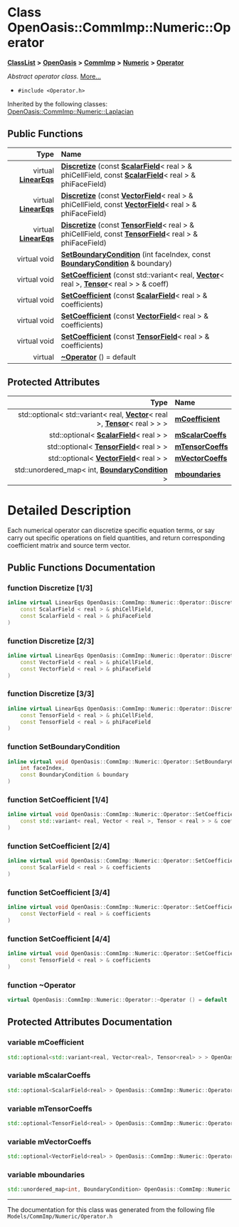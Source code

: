

# Class OpenOasis::CommImp::Numeric::Operator



[**ClassList**](annotated.md) **>** [**OpenOasis**](namespace_open_oasis.md) **>** [**CommImp**](namespace_open_oasis_1_1_comm_imp.md) **>** [**Numeric**](namespace_open_oasis_1_1_comm_imp_1_1_numeric.md) **>** [**Operator**](class_open_oasis_1_1_comm_imp_1_1_numeric_1_1_operator.md)



_Abstract operator class._ [More...](#detailed-description)

* `#include <Operator.h>`





Inherited by the following classes: [OpenOasis::CommImp::Numeric::Laplacian](class_open_oasis_1_1_comm_imp_1_1_numeric_1_1_laplacian.md)
































## Public Functions

| Type | Name |
| ---: | :--- |
| virtual [**LinearEqs**](namespace_open_oasis_1_1_comm_imp_1_1_numeric.md#typedef-lineareqs) | [**Discretize**](#function-discretize-13) (const [**ScalarField**](class_open_oasis_1_1_comm_imp_1_1_numeric_1_1_scalar_field.md)&lt; real &gt; & phiCellField, const [**ScalarField**](class_open_oasis_1_1_comm_imp_1_1_numeric_1_1_scalar_field.md)&lt; real &gt; & phiFaceField) <br> |
| virtual [**LinearEqs**](namespace_open_oasis_1_1_comm_imp_1_1_numeric.md#typedef-lineareqs) | [**Discretize**](#function-discretize-23) (const [**VectorField**](class_open_oasis_1_1_comm_imp_1_1_numeric_1_1_vector_field.md)&lt; real &gt; & phiCellField, const [**VectorField**](class_open_oasis_1_1_comm_imp_1_1_numeric_1_1_vector_field.md)&lt; real &gt; & phiFaceField) <br> |
| virtual [**LinearEqs**](namespace_open_oasis_1_1_comm_imp_1_1_numeric.md#typedef-lineareqs) | [**Discretize**](#function-discretize-33) (const [**TensorField**](class_open_oasis_1_1_comm_imp_1_1_numeric_1_1_tensor_field.md)&lt; real &gt; & phiCellField, const [**TensorField**](class_open_oasis_1_1_comm_imp_1_1_numeric_1_1_tensor_field.md)&lt; real &gt; & phiFaceField) <br> |
| virtual void | [**SetBoundaryCondition**](#function-setboundarycondition) (int faceIndex, const [**BoundaryCondition**](struct_open_oasis_1_1_comm_imp_1_1_numeric_1_1_boundary_condition.md) & boundary) <br> |
| virtual void | [**SetCoefficient**](#function-setcoefficient-14) (const std::variant&lt; real, [**Vector**](class_open_oasis_1_1_comm_imp_1_1_numeric_1_1_vector.md)&lt; real &gt;, [**Tensor**](class_open_oasis_1_1_comm_imp_1_1_numeric_1_1_tensor.md)&lt; real &gt; &gt; & coeff) <br> |
| virtual void | [**SetCoefficient**](#function-setcoefficient-24) (const [**ScalarField**](class_open_oasis_1_1_comm_imp_1_1_numeric_1_1_scalar_field.md)&lt; real &gt; & coefficients) <br> |
| virtual void | [**SetCoefficient**](#function-setcoefficient-34) (const [**VectorField**](class_open_oasis_1_1_comm_imp_1_1_numeric_1_1_vector_field.md)&lt; real &gt; & coefficients) <br> |
| virtual void | [**SetCoefficient**](#function-setcoefficient-44) (const [**TensorField**](class_open_oasis_1_1_comm_imp_1_1_numeric_1_1_tensor_field.md)&lt; real &gt; & coefficients) <br> |
| virtual  | [**~Operator**](#function-operator) () = default<br> |








## Protected Attributes

| Type | Name |
| ---: | :--- |
|  std::optional&lt; std::variant&lt; real, [**Vector**](class_open_oasis_1_1_comm_imp_1_1_numeric_1_1_vector.md)&lt; real &gt;, [**Tensor**](class_open_oasis_1_1_comm_imp_1_1_numeric_1_1_tensor.md)&lt; real &gt; &gt; &gt; | [**mCoefficient**](#variable-mcoefficient)  <br> |
|  std::optional&lt; [**ScalarField**](class_open_oasis_1_1_comm_imp_1_1_numeric_1_1_scalar_field.md)&lt; real &gt; &gt; | [**mScalarCoeffs**](#variable-mscalarcoeffs)  <br> |
|  std::optional&lt; [**TensorField**](class_open_oasis_1_1_comm_imp_1_1_numeric_1_1_tensor_field.md)&lt; real &gt; &gt; | [**mTensorCoeffs**](#variable-mtensorcoeffs)  <br> |
|  std::optional&lt; [**VectorField**](class_open_oasis_1_1_comm_imp_1_1_numeric_1_1_vector_field.md)&lt; real &gt; &gt; | [**mVectorCoeffs**](#variable-mvectorcoeffs)  <br> |
|  std::unordered\_map&lt; int, [**BoundaryCondition**](struct_open_oasis_1_1_comm_imp_1_1_numeric_1_1_boundary_condition.md) &gt; | [**mboundaries**](#variable-mboundaries)  <br> |




















# Detailed Description


Each numerical operator can discretize specific equation terms, or say carry out specific operations on field quantities, and return corresponding coefficient matrix and source term vector. 


    
## Public Functions Documentation




### function Discretize [1/3]

```C++
inline virtual LinearEqs OpenOasis::CommImp::Numeric::Operator::Discretize (
    const ScalarField < real > & phiCellField,
    const ScalarField < real > & phiFaceField
) 
```






### function Discretize [2/3]

```C++
inline virtual LinearEqs OpenOasis::CommImp::Numeric::Operator::Discretize (
    const VectorField < real > & phiCellField,
    const VectorField < real > & phiFaceField
) 
```






### function Discretize [3/3]

```C++
inline virtual LinearEqs OpenOasis::CommImp::Numeric::Operator::Discretize (
    const TensorField < real > & phiCellField,
    const TensorField < real > & phiFaceField
) 
```






### function SetBoundaryCondition 

```C++
inline virtual void OpenOasis::CommImp::Numeric::Operator::SetBoundaryCondition (
    int faceIndex,
    const BoundaryCondition & boundary
) 
```






### function SetCoefficient [1/4]

```C++
inline virtual void OpenOasis::CommImp::Numeric::Operator::SetCoefficient (
    const std::variant< real, Vector < real >, Tensor < real > > & coeff
) 
```






### function SetCoefficient [2/4]

```C++
inline virtual void OpenOasis::CommImp::Numeric::Operator::SetCoefficient (
    const ScalarField < real > & coefficients
) 
```






### function SetCoefficient [3/4]

```C++
inline virtual void OpenOasis::CommImp::Numeric::Operator::SetCoefficient (
    const VectorField < real > & coefficients
) 
```






### function SetCoefficient [4/4]

```C++
inline virtual void OpenOasis::CommImp::Numeric::Operator::SetCoefficient (
    const TensorField < real > & coefficients
) 
```






### function ~Operator 

```C++
virtual OpenOasis::CommImp::Numeric::Operator::~Operator () = default
```



## Protected Attributes Documentation




### variable mCoefficient 

```C++
std::optional<std::variant<real, Vector<real>, Tensor<real> > > OpenOasis::CommImp::Numeric::Operator::mCoefficient;
```






### variable mScalarCoeffs 

```C++
std::optional<ScalarField<real> > OpenOasis::CommImp::Numeric::Operator::mScalarCoeffs;
```






### variable mTensorCoeffs 

```C++
std::optional<TensorField<real> > OpenOasis::CommImp::Numeric::Operator::mTensorCoeffs;
```






### variable mVectorCoeffs 

```C++
std::optional<VectorField<real> > OpenOasis::CommImp::Numeric::Operator::mVectorCoeffs;
```






### variable mboundaries 

```C++
std::unordered_map<int, BoundaryCondition> OpenOasis::CommImp::Numeric::Operator::mboundaries;
```




------------------------------
The documentation for this class was generated from the following file `Models/CommImp/Numeric/Operator.h`

